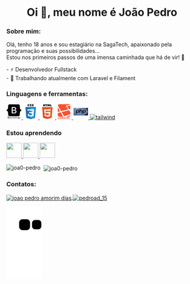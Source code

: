 <h1 align="center">Oi 👋, meu nome é João Pedro</h1>
<p>
<h3 align="left">Sobre mim:</h3>
  Olá, tenho 18 anos e sou estagiário na SagaTech, apaixonado pela programação e suas possibilidades...
  <br>
  Estou nos primeiros passos de uma imensa caminhada que há de vir! 🚀
</p>
- ⚡ Desenvolvedor Fullstack
<br>
- 🔭 Trabalhando atualmente com Laravel e Filament

<h3 align="left">Linguagens e ferramentas:</h3>
<p align="left">
  <a href="https://getbootstrap.com" target="_blank" rel="noreferrer">
    <img src="https://raw.githubusercontent.com/devicons/devicon/master/icons/bootstrap/bootstrap-plain-wordmark.svg" alt="bootstrap" width="40" height="40" />
  </a>
  <a href="https://www.w3schools.com/css/" target="_blank" rel="noreferrer">
    <img src="https://raw.githubusercontent.com/devicons/devicon/master/icons/css3/css3-original-wordmark.svg" alt="css3" width="40" height="40" />
  </a>
  <a href="https://www.w3.org/html/" target="_blank" rel="noreferrer">
    <img src="https://raw.githubusercontent.com/devicons/devicon/master/icons/html5/html5-original-wordmark.svg" alt="html5" width="40" height="40" />
  </a>
  <a href="https://laravel.com/" target="_blank" rel="noreferrer"> <img src="https://raw.githubusercontent.com/devicons/devicon/master/icons/laravel/laravel-plain-wordmark.svg" alt="laravel" width="40" height="40" />
  </a>
  <a href="https://www.php.net" target="_blank" rel="noreferrer">
    <img src="https://raw.githubusercontent.com/devicons/devicon/master/icons/php/php-original.svg" alt="php" width="40" height="40" />
  </a>
  <a href="https://tailwindcss.com/" target="_blank" rel="noreferrer">
    <img src="https://www.vectorlogo.zone/logos/tailwindcss/tailwindcss-icon.svg" alt="tailwind" width="40" height="40" /> </a>
</p>

<p>
  <h3 align="left">Estou aprendendo</h3>
  <a href="https://adonisjs.com/" target="_blank" rel="noreferrer">
    <img src="https://cdn.jsdelivr.net/gh/devicons/devicon/icons/adonisjs/adonisjs-original.svg" width="40" height="40"/>
  </a>
  <a href="https://pt-br.reactjs.org/" target="_blank" rel="noreferrer">
    <img src="https://cdn.jsdelivr.net/gh/devicons/devicon/icons/react/react-original.svg" width="40" height="40"/>
  </a>
  <a href="https://developer.mozilla.org/pt-BR/docs/Web/JavaScript" target="_blank" rel="noreferrer"><img src="https://cdn.jsdelivr.net/gh/devicons/devicon/icons/javascript/javascript-original.svg" width="40" height="40" /></a>
</p>

<p>
  <img align="left" src="https://github-readme-stats.vercel.app/api/top-langs?username=joa0-pedro&show_icons=true&theme=dracula&locale=pt-br&layout=compact" alt="joa0-pedro" />
</p>
<p>&nbsp;
  <img align="center" src="https://github-readme-stats.vercel.app/api?username=joa0-pedro&show_icons=true&theme=dracula&locale=pt-br" alt="joa0-pedro" />
</p>

<h3 align="left">Contatos:</h3>
<p align="left">
  <a href="https://www.linkedin.com/in/jo%C3%A3o-pedro-amorim-dias-247552249/" target="blank">
    <img align="center" src="https://raw.githubusercontent.com/rahuldkjain/github-profile-readme-generator/master/src/images/icons/Social/linked-in-alt.svg" alt="joao pedro amorim dias" height="30" width="40" />
  </a>
  <a href="https://instagram.com/pedroad_15" target="blank">
    <img align="center" src="https://raw.githubusercontent.com/rahuldkjain/github-profile-readme-generator/master/src/images/icons/Social/instagram.svg" alt="pedroad_15" height="30" width="40" />
  </a>
</p>

![Snake animation](https://github.com/joa0-pedro/joa0-pedro/blob/output/github-contribution-grid-snake.svg)
